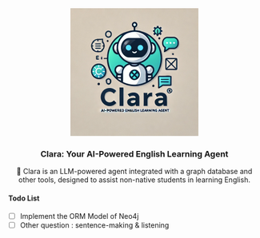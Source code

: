 <div align="center">
  <a href="https://github.com/goer17/clara">
    <img src="assets/clara_logo.png" alt="Logo" width="256" height="256">
  </a>
<h3 align="center">Clara: Your AI-Powered English Learning Agent</h3>
  <p align="center">
    🤖 Clara is an LLM-powered agent integrated with a graph database and other tools, designed to assist non-native students in learning English.
  </p>
</div>


#### Todo List

- [ ] Implement the ORM Model of Neo4j
- [ ] Other question : sentence-making & listening
